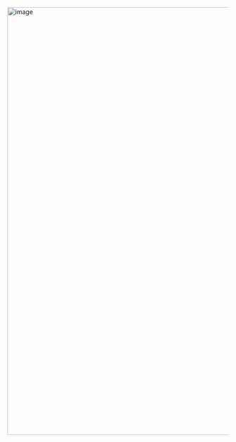 <img width="807" height="974" alt="image" src="https://github.com/user-attachments/assets/a242214f-eae1-4083-8cf9-1e5a0e6cdb5d" />
